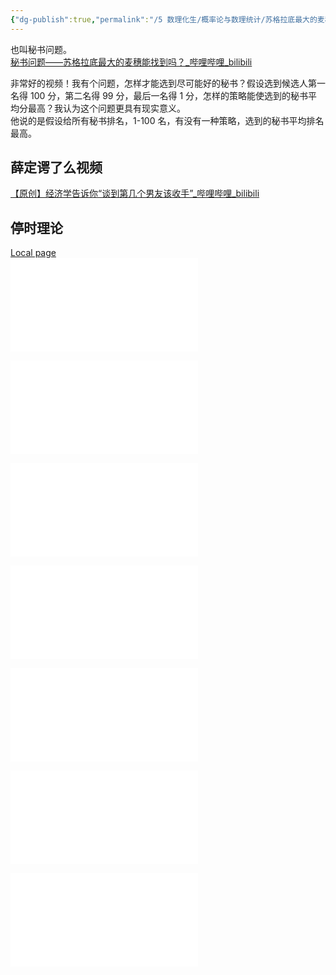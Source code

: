 ```yaml
---
{"dg-publish":true,"permalink":"/5 数理化生/概率论与数理统计/苏格拉底最大的麦穗/","title":"苏格拉底最大的麦穗"}
---
```



也叫秘书问题。  
[秘书问题——苏格拉底最大的麦穗能找到吗？\_哔哩哔哩\_bilibili](https://www.bilibili.com/video/BV17u411j7ut/?buvid=XY630CE669F34078F341989B1EE06E60B0127&is_story_h5=false&mid=g8UDjEqHIS5oCexxb9oAEQ%3D%3D&p=1&plat_id=116&share_from=ugc&share_medium=android&share_plat=android&share_session_id=982ce970-180d-40bf-8133-d68094dbbad9&share_source=COPY&share_tag=s_i&timestamp=1689254877&unique_k=MEflomG&up_id=418025703&vd_source=20cb3e7c6ad3d64f0eb2d763ff005080)

非常好的视频！我有个问题，怎样才能选到尽可能好的秘书？假设选到候选人第一名得 100 分，第二名得 99 分，最后一名得 1 分，怎样的策略能使选到的秘书平均分最高？我认为这个问题更具有现实意义。  
他说的是假设给所有秘书排名，1-100 名，有没有一种策略，选到的秘书平均排名最高。

## 薛定谔了么视频
[【原创】经济学告诉你“谈到第几个男友该收手”\_哔哩哔哩\_bilibili](https://www.bilibili.com/video/BV1zs41147gg/?spm_id_from=333.788.recommend_more_video.11&vd_source=20cb3e7c6ad3d64f0eb2d763ff005080)

## 停时理论
[Local page](https://www.math.ucla.edu/~tom/Stopping/Contents.html)  
![](../../resources/attachments/sr1.pdf)

![](../../resources/attachments/sr2.pdf)

![](../../resources/attachments/sr3.pdf)

![](../../resources/attachments/sr4.pdf)

![](../../resources/attachments/sr5.pdf)

![](../../resources/attachments/sr6.pdf)

![](../../resources/attachments/sr7.pdf)